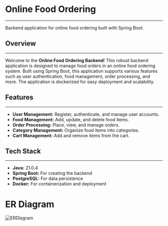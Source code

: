 # Online Food Ordering

---

Backend application for online food ordering built with Spring Boot.

## Overview

---

Welcome to the **Online Food Ordering Backend**! This robust backend application is designed to manage food orders in an online food ordering system. Built using Spring Boot, this application supports various features such as user authentication, food management, order processing, and more. The application is dockerized for easy deployment and scalability.

## Features

---

- **User Management:** Register, authenticate, and manage user accounts.
- **Food Management:** Add, update, and delete food items.
- **Order Processing:** Place, view, and manage orders.
- **Category Management:** Organize food items into categories.
- **Cart Management:** Add and remove items from the cart.

## Tech Stack

---

- **Java:** 21.0.4
- **Spring Boot:** For creating the backend
- **PostgreSQL:** For data persistence
- **Docker:** For containerization and deployment


# ER Diagram

![ERDIagram](https://github.com/user-attachments/assets/0caa5523-d0ae-4935-8801-f8493cc9e82a)



